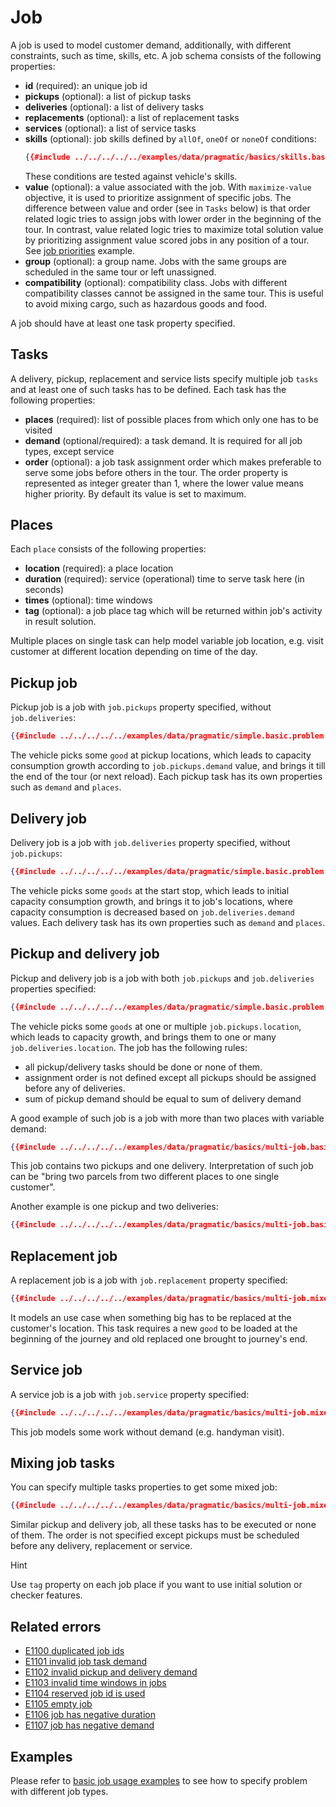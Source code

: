 # Job

A job is used to model customer demand, additionally, with different constraints, such as time, skills, etc. A job schema
consists of the following properties:

- **id** (required): an unique job id
- **pickups** (optional): a list of pickup tasks
- **deliveries** (optional): a list of delivery tasks
- **replacements** (optional): a list of replacement tasks
- **services** (optional): a list of service tasks
- **skills** (optional): job skills defined by `allOf`, `oneOf` or `noneOf` conditions:
    ```json
    {{#include ../../../../../examples/data/pragmatic/basics/skills.basic.problem.json:22:29}}
    ```
    These conditions are tested against vehicle's skills.
- **value** (optional): a value associated with the job. With `maximize-value` objective, it is used to prioritize assignment
  of specific jobs. The difference between value and order (see in `Tasks` below) is that order related logic tries to assign
  jobs with lower order in the beginning of the tour. In contrast, value related logic tries to maximize total solution value
  by prioritizing assignment value scored jobs in any position of a tour.
  See [job priorities](../../../examples/pragmatic/basics/job-priorities.md) example.
- **group** (optional): a group name. Jobs with the same groups are scheduled in the same tour or left unassigned.
- **compatibility** (optional): compatibility class. Jobs with different compatibility classes cannot be assigned in
  the same tour. This is useful to avoid mixing cargo, such as hazardous goods and food.

A job should have at least one task property specified.

## Tasks

A delivery, pickup, replacement and service lists specify multiple job `tasks` and at least one of such tasks has to be
defined. Each task has the following properties:

- **places** (required): list of possible places from which only one has to be visited
- **demand** (optional/required): a task demand. It is required for all job types, except service
- **order** (optional): a job task assignment order which makes preferable to serve some jobs before others in the tour.
  The order property is represented as integer greater than 1, where the lower value means higher priority. By default
  its value is set to maximum.

## Places

Each `place` consists of the following properties:

- **location** (required): a place location
- **duration** (required): service (operational) time to serve task here (in seconds)
- **times** (optional): time windows
- **tag** (optional): a job place tag which will be returned within job's activity in result solution.

Multiple places on single task can help model variable job location, e.g. visit customer at different location
depending on time of the day.


## Pickup job

Pickup job is a job with `job.pickups` property specified,   without `job.deliveries`:

```json
{{#include ../../../../../examples/data/pragmatic/simple.basic.problem.json:33:57}}
```

The vehicle picks some `good` at pickup locations, which leads to capacity consumption growth according to `job.pickups.demand`
value, and brings it till the end of the tour (or next reload). Each pickup task has its own properties such as `demand` and `places`.


## Delivery job

Delivery job is a job with `job.deliveries` property specified, without `job.pickups`:

```json
{{#include ../../../../../examples/data/pragmatic/simple.basic.problem.json:4:32}}
```

The vehicle picks some `goods` at the start stop, which leads to initial capacity consumption growth, and brings it to
job's locations, where capacity consumption is decreased based on `job.deliveries.demand` values. Each delivery task has
its own properties such as `demand` and `places`.


## Pickup and delivery job

Pickup and delivery job is a job with both `job.pickups` and `job.deliveries` properties specified:

```json
{{#include ../../../../../examples/data/pragmatic/simple.basic.problem.json:58:94}}
```

The vehicle picks some `goods` at one or multiple `job.pickups.location`, which leads to capacity growth, and brings
them to one or many `job.deliveries.location`. The job has the following rules:

- all pickup/delivery tasks should be done or none of them.
- assignment order is not defined except all pickups should be assigned before any of deliveries.
- sum of pickup demand should be equal to sum of delivery demand

A good example of such job is a job with more than two places with variable demand:

```json
{{#include ../../../../../examples/data/pragmatic/basics/multi-job.basic.problem.json:4:55}}
```

This job contains two pickups and one delivery. Interpretation of such job can be "bring two parcels from two different
places to one single customer".

Another example is one pickup and two deliveries:

```json
{{#include ../../../../../examples/data/pragmatic/basics/multi-job.basic.problem.json:56:109}}
```


## Replacement job

A replacement job is a job with `job.replacement` property specified:

```json
{{#include ../../../../../examples/data/pragmatic/basics/multi-job.mixed.problem.json:4:28}}
```

It models an use case when something big has to be replaced at the customer's location. This task requires a new `good`
to be loaded at the beginning of the journey and old replaced one brought to journey's end.


## Service job

A service job is a job with `job.service` property specified:

```json
{{#include ../../../../../examples/data/pragmatic/basics/multi-job.mixed.problem.json:29:54}}
```

This job models some work without demand (e.g. handyman visit).


## Mixing job tasks

You can specify multiple tasks properties to get some mixed job:

```json
{{#include ../../../../../examples/data/pragmatic/basics/multi-job.mixed.problem.json:55:122}}
```

Similar pickup and delivery job, all these tasks has to be executed or none of them. The order is not specified except
pickups must be scheduled before any delivery, replacement or service.


Hint

Use `tag` property on each job place if you want to use initial solution or checker features.

## Related errors

* [E1100 duplicated job ids](../errors/index.md#e1100)
* [E1101 invalid job task demand](../errors/index.md#e1101)
* [E1102 invalid pickup and delivery demand](../errors/index.md#e1102)
* [E1103 invalid time windows in jobs](../errors/index.md#e1103)
* [E1104 reserved job id is used](../errors/index.md#e1104)
* [E1105 empty job](../errors/index.md#e1105)
* [E1106 job has negative duration](../errors/index.md#e1106)
* [E1107 job has negative demand](../errors/index.md#e1107)


## Examples

Please refer to [basic job usage examples](../../../examples/pragmatic/basics/job-types.md) to see how to specify problem with
different job types.
